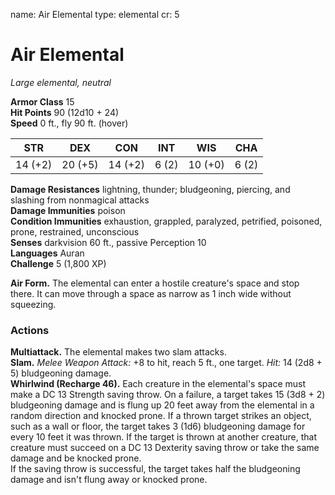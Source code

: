 name: Air Elemental
type: elemental
cr: 5

# Air Elemental 
_Large elemental, neutral_

**Armor Class** 15    
**Hit Points** 90 (12d10 + 24)    
**Speed** 0 ft., fly 90 ft. (hover) 

| STR     | DEX     | CON     | INT     | WIS     | CHA     |
|---------|---------|---------|---------|---------|---------|
| 14 (+2) | 20 (+5) | 14 (+2) | 6 (2) | 10 (+0) | 6 (2) |

**Damage Resistances** lightning, thunder; bludgeoning, piercing, and slashing from nonmagical attacks    
**Damage Immunities** poison    
**Condition Immunities** exhaustion, grappled, paralyzed, petrified, poisoned, prone, restrained, unconscious    
**Senses** darkvision 60 ft., passive Perception 10    
**Languages** Auran    
**Challenge** 5 (1,800 XP) 

**Air Form.** The elemental can enter a hostile creature's space and stop there. It can move through a space as narrow as 1 inch wide without squeezing. 

### Actions 
**Multiattack.** The elemental makes two slam attacks.    
**Slam.** _Melee Weapon Attack:_ +8 to hit, reach 5 ft., one target. _Hit:_ 14 (2d8 + 5) bludgeoning damage.    
**Whirlwind (Recharge 46).** Each creature in the elemental's space must make a DC 13 Strength saving throw. On a failure, a target takes 15 (3d8 + 2) bludgeoning damage and is flung up 20 feet away from the elemental in a random direction and knocked prone. If a thrown target strikes an object, such as a wall or floor, the target takes 3 (1d6) bludgeoning damage for every 10 feet it was thrown. If the target is thrown at another creature, that creature must succeed on a DC 13 Dexterity saving throw or take the same damage and be knocked prone.    
If the saving throw is successful, the target takes half the bludgeoning damage and isn't flung away or knocked prone.